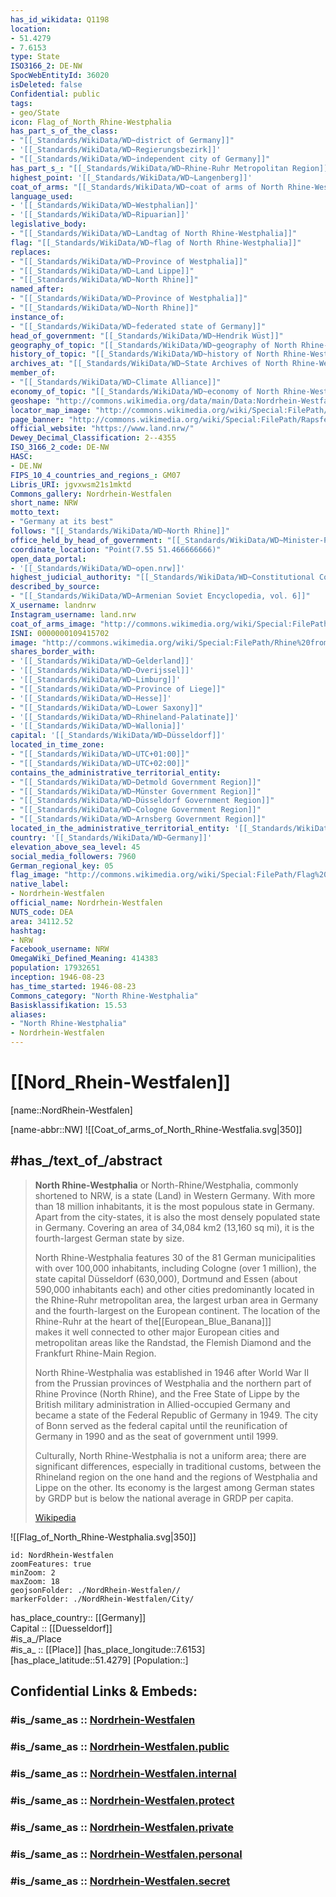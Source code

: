 ```yaml
---
has_id_wikidata: Q1198
location:
- 51.4279
- 7.6153
type: State
ISO3166_2: DE-NW
SpocWebEntityId: 36020
isDeleted: false
Confidential: public
tags:
- geo/State
icon: Flag_of_North_Rhine-Westphalia
has_part_s_of_the_class:
- "[[_Standards/WikiData/WD~district of Germany]]"
- '[[_Standards/WikiData/WD~Regierungsbezirk]]'
- "[[_Standards/WikiData/WD~independent city of Germany]]"
has_part_s_: "[[_Standards/WikiData/WD~Rhine-Ruhr Metropolitan Region]]"
highest_point: '[[_Standards/WikiData/WD~Langenberg]]'
coat_of_arms: "[[_Standards/WikiData/WD~coat of arms of North Rhine-Westphalia]]"
language_used:
- '[[_Standards/WikiData/WD~Westphalian]]'
- '[[_Standards/WikiData/WD~Ripuarian]]'
legislative_body:
- "[[_Standards/WikiData/WD~Landtag of North Rhine-Westphalia]]"
flag: "[[_Standards/WikiData/WD~flag of North Rhine-Westphalia]]"
replaces:
- "[[_Standards/WikiData/WD~Province of Westphalia]]"
- "[[_Standards/WikiData/WD~Land Lippe]]"
- "[[_Standards/WikiData/WD~North Rhine]]"
named_after:
- "[[_Standards/WikiData/WD~Province of Westphalia]]"
- "[[_Standards/WikiData/WD~North Rhine]]"
instance_of:
- "[[_Standards/WikiData/WD~federated state of Germany]]"
head_of_government: "[[_Standards/WikiData/WD~Hendrik Wüst]]"
geography_of_topic: "[[_Standards/WikiData/WD~geography of North Rhine-Westphalia]]"
history_of_topic: "[[_Standards/WikiData/WD~history of North Rhine-Westphalia]]"
archives_at: "[[_Standards/WikiData/WD~State Archives of North Rhine-Westphalia]]"
member_of:
- "[[_Standards/WikiData/WD~Climate Alliance]]"
economy_of_topic: "[[_Standards/WikiData/WD~economy of North Rhine-Westphalia]]"
geoshape: "http://commons.wikimedia.org/data/main/Data:Nordrhein-Westfalen.map"
locator_map_image: "http://commons.wikimedia.org/wiki/Special:FilePath/Locator%20map%20North%20Rhine-Westphalia%20in%20Germany.svg"
page_banner: "http://commons.wikimedia.org/wiki/Special:FilePath/Rapsfeld%20banner.jpg"
official_website: "https://www.land.nrw/"
Dewey_Decimal_Classification: 2--4355
ISO_3166_2_code: DE-NW
HASC:
- DE.NW
FIPS_10_4_countries_and_regions_: GM07
Libris_URI: jgvxwsm21s1mktd
Commons_gallery: Nordrhein-Westfalen
short_name: NRW
motto_text:
- "Germany at its best"
follows: "[[_Standards/WikiData/WD~North Rhine]]"
office_held_by_head_of_government: "[[_Standards/WikiData/WD~Minister-President of North Rhine-Westphalia]]"
coordinate_location: "Point(7.55 51.466666666)"
open_data_portal:
- '[[_Standards/WikiData/WD~open.nrw]]'
highest_judicial_authority: "[[_Standards/WikiData/WD~Constitutional Court of North Rhine-Westphalia]]"
described_by_source:
- "[[_Standards/WikiData/WD~Armenian Soviet Encyclopedia, vol. 6]]"
X_username: landnrw
Instagram_username: land.nrw
coat_of_arms_image: "http://commons.wikimedia.org/wiki/Special:FilePath/Coat%20of%20arms%20of%20North%20Rhine-Westphalia.svg"
ISNI: 0000000109415702
image: "http://commons.wikimedia.org/wiki/Special:FilePath/Rhine%20from%20Bonn%20to%20Cologne.jpeg"
shares_border_with:
- '[[_Standards/WikiData/WD~Gelderland]]'
- '[[_Standards/WikiData/WD~Overijssel]]'
- '[[_Standards/WikiData/WD~Limburg]]'
- "[[_Standards/WikiData/WD~Province of Liege]]"
- '[[_Standards/WikiData/WD~Hesse]]'
- "[[_Standards/WikiData/WD~Lower Saxony]]"
- '[[_Standards/WikiData/WD~Rhineland-Palatinate]]'
- '[[_Standards/WikiData/WD~Wallonia]]'
capital: '[[_Standards/WikiData/WD~Düsseldorf]]'
located_in_time_zone:
- "[[_Standards/WikiData/WD~UTC+01:00]]"
- "[[_Standards/WikiData/WD~UTC+02:00]]"
contains_the_administrative_territorial_entity:
- "[[_Standards/WikiData/WD~Detmold Government Region]]"
- "[[_Standards/WikiData/WD~Münster Government Region]]"
- "[[_Standards/WikiData/WD~Düsseldorf Government Region]]"
- "[[_Standards/WikiData/WD~Cologne Government Region]]"
- "[[_Standards/WikiData/WD~Arnsberg Government Region]]"
located_in_the_administrative_territorial_entity: '[[_Standards/WikiData/WD~Germany]]'
country: '[[_Standards/WikiData/WD~Germany]]'
elevation_above_sea_level: 45
social_media_followers: 7960
German_regional_key: 05
flag_image: "http://commons.wikimedia.org/wiki/Special:FilePath/Flag%20of%20North%20Rhine-Westphalia.svg"
native_label:
- Nordrhein-Westfalen
official_name: Nordrhein-Westfalen
NUTS_code: DEA
area: 34112.52
hashtag:
- NRW
Facebook_username: NRW
OmegaWiki_Defined_Meaning: 414383
population: 17932651
inception: 1946-08-23
has_time_started: 1946-08-23
Commons_category: "North Rhine-Westphalia"
Basisklassifikation: 15.53
aliases:
- "North Rhine-Westphalia"
- Nordrhein-Westfalen
---
```


# [[Nord_Rhein-Westfalen]]

[name::NordRhein-Westfalen] 

[name-abbr::NW] 
![[Coat_of_arms_of_North_Rhine-Westfalia.svg|350]] 

## #has_/text_of_/abstract 

> **North Rhine-Westphalia** or North-Rhine/Westphalia, commonly shortened to NRW, 
> is a state (Land) in Western Germany. 
> With more than 18 million inhabitants, it is the most populous state in Germany. 
> Apart from the city-states, it is also the most densely populated state in Germany. 
> Covering an area of 34,084 km2 (13,160 sq mi), it is the fourth-largest German state by size.
>
> North Rhine-Westphalia features 30 of the 81 German municipalities with over 100,000 inhabitants, 
> including Cologne (over 1 million), the state capital Düsseldorf (630,000), 
> Dortmund and Essen (about 590,000 inhabitants each) 
> and other cities predominantly located in the Rhine-Ruhr metropolitan area, 
> the largest urban area in Germany and the fourth-largest on the European continent. 
> The location of the Rhine-Ruhr at the heart of the[[European_Blue_Banana]]]  
> makes it well connected to other major European cities 
> and metropolitan areas like the Randstad, the Flemish Diamond and the Frankfurt Rhine-Main Region.
>
> North Rhine-Westphalia was established in 1946 after World War II 
> from the Prussian provinces of Westphalia and the northern part of Rhine Province (North Rhine), 
> and the Free State of Lippe by the British military administration in Allied-occupied Germany 
> and became a state of the Federal Republic of Germany in 1949. 
> The city of Bonn served as the federal capital until the reunification of Germany in 1990 
> and as the seat of government until 1999.
>
> Culturally, North Rhine-Westphalia is not a uniform area; 
> there are significant differences, especially in traditional customs, 
> between the Rhineland region on the one hand 
> and the regions of Westphalia and Lippe on the other. 
> Its economy is the largest among German states by GRDP but is below the national average in GRDP per capita.
>
> [Wikipedia](https://en.wikipedia.org/wiki/North%20Rhine-Westphalia)

![[Flag_of_North_Rhine-Westphalia.svg|350]] 

```leaflet
id: NordRhein-Westfalen
zoomFeatures: true 
minZoom: 2 
maxZoom: 18
geojsonFolder: ./NordRhein-Westfalen//
markerFolder: ./NordRhein-Westfalen/City/
```

has_place_country:: [[Germany]]  
Capital :: [[Duesseldorf]]  
#is_a_/Place  
#is_a_ :: [[Place]] 
[has_place_longitude::7.6153] 
[has_place_latitude::51.4279] 
[Population::] 


## Confidential Links & Embeds: 

### #is_/same_as :: [Nordrhein-Westfalen](/_Standards/Earth/Continent/Europe/Europe~Central/Germany/Germany~West/Nordrhein-Westfalen.md) 

### #is_/same_as :: [Nordrhein-Westfalen.public](/_public/Earth/Continent/Europe/Europe~Central/Germany/Germany~West/Nordrhein-Westfalen.public.md) 

### #is_/same_as :: [Nordrhein-Westfalen.internal](/_internal/Earth/Continent/Europe/Europe~Central/Germany/Germany~West/Nordrhein-Westfalen.internal.md) 

### #is_/same_as :: [Nordrhein-Westfalen.protect](/_protect/Earth/Continent/Europe/Europe~Central/Germany/Germany~West/Nordrhein-Westfalen.protect.md) 

### #is_/same_as :: [Nordrhein-Westfalen.private](/_private/Earth/Continent/Europe/Europe~Central/Germany/Germany~West/Nordrhein-Westfalen.private.md) 

### #is_/same_as :: [Nordrhein-Westfalen.personal](/_personal/Earth/Continent/Europe/Europe~Central/Germany/Germany~West/Nordrhein-Westfalen.personal.md) 

### #is_/same_as :: [Nordrhein-Westfalen.secret](/_secret/Earth/Continent/Europe/Europe~Central/Germany/Germany~West/Nordrhein-Westfalen.secret.md)

